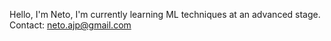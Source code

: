 Hello, I'm Neto, I'm currently learning ML techniques at an advanced stage. Contact: neto.ajp@gmail.com
